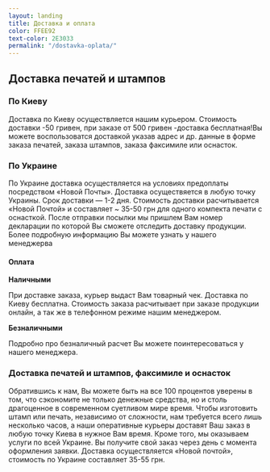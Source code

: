 ```yaml
---
layout: landing
title: Доставка и оплата
color: FFEE92
text-color: 2E3033
permalink: "/dostavka-oplata/"
---
```



## Доставка печатей и штампов ##
### По Киеву ###
Доставка по Киеву осуществляется нашим курьером. Стоимость доставки -50 гривен, при заказе от 500 гривен -доставка бесплатная!Вы можете воспользоватся доставкой указав адрес и др. данные в форме заказа печатей, заказа штампов, заказа факсимиле или оснасток.

### По Украине ###
По Украине доставка осуществляется на условиях предоплаты посредством «Новой Почты». Доставка осуществяется в любую точку Украины. Срок доставки — 1-2 дня. Стоимость доставки расчитывается «Новой Почтой» и составляет ~ 35-50 грн для одного компекта печати с оснасткой. После отправки посылки мы пришлем Вам номер декларации по которой Вы сможете отследить доставку продукции. Более подробную информацию Вы можете узнать у нашего менеджерва

#### Оплата ####
**Наличными**

При доставке заказа, курьер выдаст Вам товарный чек. Доставка по Киеву бесплатна. Стоимость заказа расчитывает при заказе продукции онлайн, а так же в телефонном режиме нашим менеджером.

**Безналичными**

Подробно про безналичный расчет Вы можете поинтересоваться у нашего менеджера.

### Доставка печатей и штампов, факсимиле и оснасток ###
Обратившись к нам, Вы можете быть на все 100 процентов уверены в том, что сэкономите не только денежные средства, но и столь драгоценное в современном суетливом мире время. Чтобы изготовить штамп или печать, независимо от сложности, нам требуется всего лишь несколько часов, а наши оперативные курьеры доставят Ваш заказ в любую точку Киева в нужное Вам время. Кроме того, мы оказываем услуги по  всей Украине. Вы получите свой заказ через день с момента оформления заявки. Доставка осуществляется «Новой почтой», стоимость по Украине составляет 35-55 грн.

